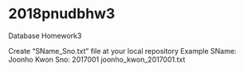 # 2018pnudbhw3
Database Homework3


Create “SName_Sno.txt” file at your local repository
Example
SName: Joonho Kwon
Sno: 2017001
joonho_kwon_2017001.txt
